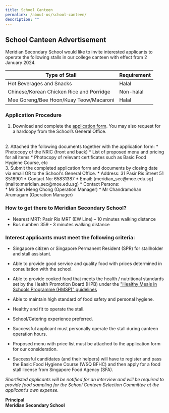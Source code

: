 ```yaml
---
title: School Canteen
permalink: /about-us/school-canteen/
description: ""
---
```

## School Canteen Advertisement 


Meridian Secondary School would like to invite interested applicants to operate the following stalls in our college canteen with effect from 2 January 2024. 

|Type of Stall|Requirement|
|---|---|
|Hot Beverages and Snacks|Halal|
|Chinese/Korean Chicken Rice and Porridge|Non-halal|
|Mee Goreng/Bee Hoon/Kuay Teow/Macaroni|Halal|


### Application Procedure

1. Download and complete the [application form](/files/formbf7%20-%20canteen%20stall%20application%20form.pdf). You may also request for a hardcopy from the School’s General Office.
<br>
2. Attached the following documents together with the application form:
* Photocopy of the NRIC (front and back)
* List of proposed menu and pricing for all items
* Photocopy of relevant certificates such as Basic Food Hygiene Course, etc
<br>
3. Submit the completed application form and documents by closing date via email OR to the School's General Office.
* Address: 31 Pasir Ris Street 51 S518901
* Contact No: 65831387
* Email: [meridian_sec@moe.edu.sg](mailto:meridian_sec@moe.edu.sg)
* Contact Persons:<br>         
  * Mr Sam Meng Chong (Operation Manager) 
  * Mr Chandramohan Arumugam (Operation Manager)


### How to get there to Meridian Secondary School?

* Nearest MRT: Pasir Ris MRT (EW Line) – 10 minutes walking distance
* Bus number: 359 - 3 minutes walking distance


### Interest applicants must meet the following criteria:

* Singapore citizen or Singapore Permanent Resident (SPR) for stallholder and stall assistant.

* Able to provide good service and quality food with prices determined in consultation with the school.

* Able to provide cooked food that meets the health / nutritional standards set by the Health Promotion Board (HPB) under the ["Healthy Meals in Schools Programme (HMSP)" guidelines](https://www.hpb.gov.sg/schools/school-programmes/healthy-meals-in-schools-programme)

* Able to maintain high standard of food safety and personal hygiene.

* Healthy and fit to operate the stall.
* School/Catering experience preferred.
* Successful applicant must personally operate the stall during canteen operation hours.
* Proposed menu with price list must be attached to the application form for our consideration.
* Successful candidates (and their helpers) will have to register and pass the Basic Food Hygiene Course (WSQ BFHC) and then apply for a food stall license from Singapore Food Agency (SFA).



*Shortlisted applicants will be notified for an interview and will be required to provide food sampling for the School Canteen Selection Committee at the applicant's own expense.*

**Principal**<br>
**Meridian Secondary School**